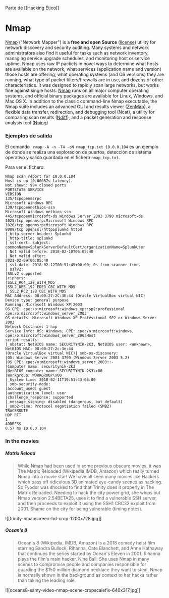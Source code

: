 Parte de [[Hacking Ético]]
# Nmap

[Nmap](https://nmap.org) ("Network Mapper") is a <b>free and open Source</b> ([license](https://nmap.org/npsl)) utility for network discovery and security auditing. Many systems and network administrators also find it useful for tasks such as network inventory, managing service upgrade schedules, and monitoring host or service uptime. Nmap uses raw IP packets in novel ways to determine what hosts are available on the network, what services (application name and version) those hosts are offering, what operating systems (and OS versions) they are running, what type of packet filters/firewalls are in use, and dozens of other characteristics. It was designed to rapidly scan large networks, but works fine against single hosts. [Nmap](https://nmap.org) runs on all major computer operating systems, and official binary packages are available for Linux, Windows, and Mac OS X. In addition to the classic command-line Nmap executable, the Nmap suite includes an advanced GUI and results viewer ([ZenMap](https://nmap.org/zenmap)), a flexible data transfer, redirection, and debugging tool (Ncat), a utility for comparing scan results ([Ndiff](https://nmap.org/ndiff)), and a packet generation and response analysis tool ([Nping](https://nmap.org/nping))

### Ejemplos de salida

El comando ``` nmap -A -n -T4 -oN nmap_tcp.txt 10.0.0.104``` es un ejemplo de donde se realiza una exploración de puertos, detección de sistema operativo y salida guardada en el fichero ```nmap_tcp.txt```.

Para ver el fichero:

```
Nmap scan report for 10.0.0.104
Host is up (0.00057s latency).
Not shown: 994 closed ports
PORTSTATE SERVICE
VERSION
135/tcpopenmsrpc
Microsoft Windows RPC
139/tcpopennetbios-ssn
Microsoft Windows netbios-ssn
445/tcpopenmicrosoft-ds Windows Server 2003 3790 microsoft-ds
1025/tcp openmsrpcMicrosoft Windows RPC
1026/tcp openmsrpcMicrosoft Windows RPC
8089/tcp openssl/httpSplunkd httpd
|_http-server-header: Splunkd
|_http-title: splunkd
| ssl-cert: Subject: commonName=SplunkServerDefaultCert/organizationName=SplunkUser
| Not valid before: 2018-02-10T06:05:40
|_Not valid after:
2021-02-09T06:05:40
|_ssl-date: 2018-02-12T00:51:45+00:00; 0s from scanner time.
| sslv2:
|SSLv2 supported
|ciphers:
|SSL2_RC4_128_WITH_MD5
|SSL2_DES_192_EDE3_CBC_WITH_MD5
|_SSL2_RC2_128_CBC_WITH_MD5
MAC Address: 08:00:27:2C:3E:44 (Oracle VirtualBox virtual NIC)
Device type: general purpose
Running: Microsoft Windows XP|2003
OS CPE: cpe:/o:microsoft:windows_xp::sp2:professional cpe:/o:microsoft:windows_server_2003
OS details: Microsoft Windows XP Professional SP2 or Windows Server 2003
Network Distance: 1 hop
Service Info: OS: Windows; CPE: cpe:/o:microsoft:windows, cpe:/o:microsoft:windows_server_2003Host
script results:
|_nbstat: NetBIOS name: SECURITYNIK-2K3, NetBIOS user: <unknown>, NetBIOS MAC: 08:00:27:2c:3e:44
(Oracle VirtualBox virtual NIC)| smb-os-discovery:
|OS: Windows Server 2003 3790 (Windows Server 2003 5.2)
|OS CPE: cpe:/o:microsoft:windows_server_2003::-
|Computer name: securitynik-2k3
|NetBIOS computer name: SECURITYNIK-2K3\x00
|Workgroup: WORKGROUP\x00
|_System time: 2018-02-11T19:51:43-05:00
| smb-security-mode:
|account_used: guest
|authentication_level: user
|challenge_response: supported
|_message_signing: disabled (dangerous, but default)
|_smb2-time: Protocol negotiation failed (SMB2)
TRACEROUTE
HOP RTT
1
ADDRESS
0.57 ms 10.0.0.104
```

### In the movies
##### Matrix Reload

>While Nmap had been used in some previous obscure movies, it was The Matrix Reloaded (Wikipedia,IMDB, Amazon) which really turned Nmap into a movie star! We have all seen many movies like Hackers which pass off ridiculous 3D animated eye-candy scenes as hacking. So Fyodor was shocked to find that Trinity does it properly in The Matrix Reloaded. Needing to hack the city power grid, she whips out Nmap version 2.54BETA25, uses it to find a vulnerable SSH server, and then proceeds to exploit it using the SSH1 CRC32 exploit from 2001. Shame on the city for being vulnerable (timing notes).

![[trinity-nmapscreen-hd-crop-1200x728.jpg]]

##### Ocean's 8

>Ocean's 8 (Wikipedia, IMDB, Amazon) is a 2018 comedy heist film starring Sandra Bullock, Rihanna, Cate Blanchett, and Anne Hathaway that continues the series started by Ocean's Eleven in 2001. Rihanna plays the film's main hacker, Nine Ball. She uses Nmap in many scenes to compromise people and companies responsible for guarding the $150 million diamond necklace they want to steal. Nmap is normally shown in the background as context to her hacks rather than taking the leading role.

![[oceans8-samy-video-nmap-scene-cropscalefix-640x317.jpg]]